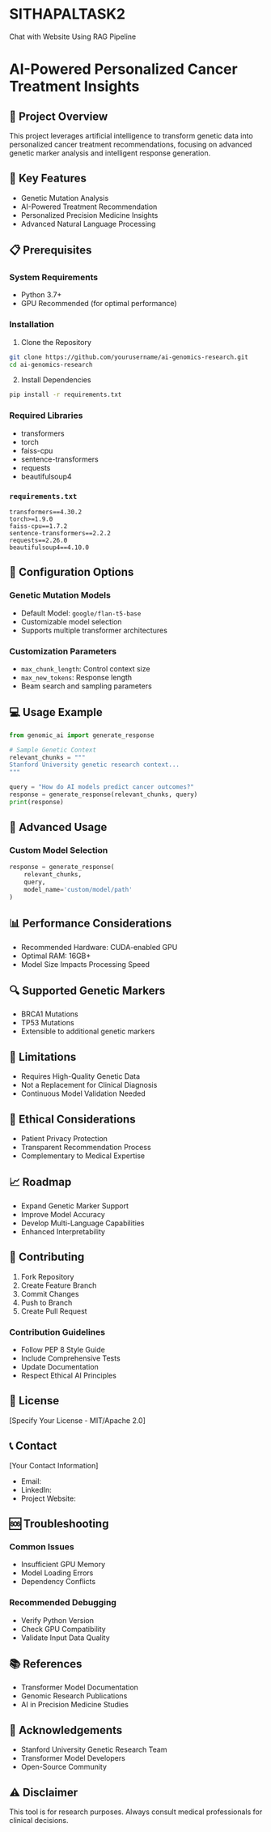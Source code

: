 # SITHAPALTASK2
Chat with Website Using RAG Pipeline


# AI-Powered Personalized Cancer Treatment Insights

## 🧬 Project Overview

This project leverages artificial intelligence to transform genetic data into personalized cancer treatment recommendations, focusing on advanced genetic marker analysis and intelligent response generation.

## 🚀 Key Features

- Genetic Mutation Analysis
- AI-Powered Treatment Recommendation
- Personalized Precision Medicine Insights
- Advanced Natural Language Processing

## 📋 Prerequisites

### System Requirements
- Python 3.7+
- GPU Recommended (for optimal performance)

### Installation

1. Clone the Repository
```bash
git clone https://github.com/yourusername/ai-genomics-research.git
cd ai-genomics-research
```

2. Install Dependencies
```bash
pip install -r requirements.txt
```

### Required Libraries
- transformers
- torch
- faiss-cpu
- sentence-transformers
- requests
- beautifulsoup4

### `requirements.txt`
```
transformers==4.30.2
torch>=1.9.0
faiss-cpu==1.7.2
sentence-transformers==2.2.2
requests==2.26.0
beautifulsoup4==4.10.0
```

## 🔬 Configuration Options

### Genetic Mutation Models
- Default Model: `google/flan-t5-base`
- Customizable model selection
- Supports multiple transformer architectures

### Customization Parameters
- `max_chunk_length`: Control context size
- `max_new_tokens`: Response length
- Beam search and sampling parameters

## 💻 Usage Example

```python
from genomic_ai import generate_response

# Sample Genetic Context
relevant_chunks = """
Stanford University genetic research context...
"""

query = "How do AI models predict cancer outcomes?"
response = generate_response(relevant_chunks, query)
print(response)
```

## 🧠 Advanced Usage

### Custom Model Selection
```python
response = generate_response(
    relevant_chunks, 
    query, 
    model_name='custom/model/path'
)
```

## 📊 Performance Considerations

- Recommended Hardware: CUDA-enabled GPU
- Optimal RAM: 16GB+
- Model Size Impacts Processing Speed

## 🔍 Supported Genetic Markers

- BRCA1 Mutations
- TP53 Mutations
- Extensible to additional genetic markers

## 🚧 Limitations

- Requires High-Quality Genetic Data
- Not a Replacement for Clinical Diagnosis
- Continuous Model Validation Needed

## 🔐 Ethical Considerations

- Patient Privacy Protection
- Transparent Recommendation Process
- Complementary to Medical Expertise

## 📈 Roadmap

- Expand Genetic Marker Support
- Improve Model Accuracy
- Develop Multi-Language Capabilities
- Enhanced Interpretability

## 🤝 Contributing

1. Fork Repository
2. Create Feature Branch
3. Commit Changes
4. Push to Branch
5. Create Pull Request

### Contribution Guidelines
- Follow PEP 8 Style Guide
- Include Comprehensive Tests
- Update Documentation
- Respect Ethical AI Principles

## 📄 License

[Specify Your License - MIT/Apache 2.0]

## 📞 Contact

[Your Contact Information]
- Email: 
- LinkedIn:
- Project Website:

## 🆘 Troubleshooting

### Common Issues
- Insufficient GPU Memory
- Model Loading Errors
- Dependency Conflicts

### Recommended Debugging
- Verify Python Version
- Check GPU Compatibility
- Validate Input Data Quality

## 📚 References

- Transformer Model Documentation
- Genomic Research Publications
- AI in Precision Medicine Studies

## 🌟 Acknowledgements

- Stanford University Genetic Research Team
- Transformer Model Developers
- Open-Source Community

## ⚠️ Disclaimer

This tool is for research purposes. Always consult medical professionals for clinical decisions.
